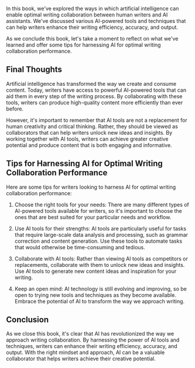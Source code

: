 
In this book, we've explored the ways in which artificial intelligence can enable optimal writing collaboration between human writers and AI assistants. We've discussed various AI-powered tools and techniques that can help writers enhance their writing efficiency, accuracy, and output.

As we conclude this book, let's take a moment to reflect on what we've learned and offer some tips for harnessing AI for optimal writing collaboration performance.

Final Thoughts
--------------

Artificial intelligence has transformed the way we create and consume content. Today, writers have access to powerful AI-powered tools that can aid them in every step of the writing process. By collaborating with these tools, writers can produce high-quality content more efficiently than ever before.

However, it's important to remember that AI tools are not a replacement for human creativity and critical thinking. Rather, they should be viewed as collaborators that can help writers unlock new ideas and insights. By working together with AI tools, writers can achieve greater creative potential and produce content that is both engaging and informative.

Tips for Harnessing AI for Optimal Writing Collaboration Performance
--------------------------------------------------------------------

Here are some tips for writers looking to harness AI for optimal writing collaboration performance:

1. Choose the right tools for your needs: There are many different types of AI-powered tools available for writers, so it's important to choose the ones that are best suited for your particular needs and workflow.

2. Use AI tools for their strengths: AI tools are particularly useful for tasks that require large-scale data analysis and processing, such as grammar correction and content generation. Use these tools to automate tasks that would otherwise be time-consuming and tedious.

3. Collaborate with AI tools: Rather than viewing AI tools as competitors or replacements, collaborate with them to unlock new ideas and insights. Use AI tools to generate new content ideas and inspiration for your writing.

4. Keep an open mind: AI technology is still evolving and improving, so be open to trying new tools and techniques as they become available. Embrace the potential of AI to transform the way we approach writing.

Conclusion
----------

As we close this book, it's clear that AI has revolutionized the way we approach writing collaboration. By harnessing the power of AI tools and techniques, writers can enhance their writing efficiency, accuracy, and output. With the right mindset and approach, AI can be a valuable collaborator that helps writers achieve their creative potential.

